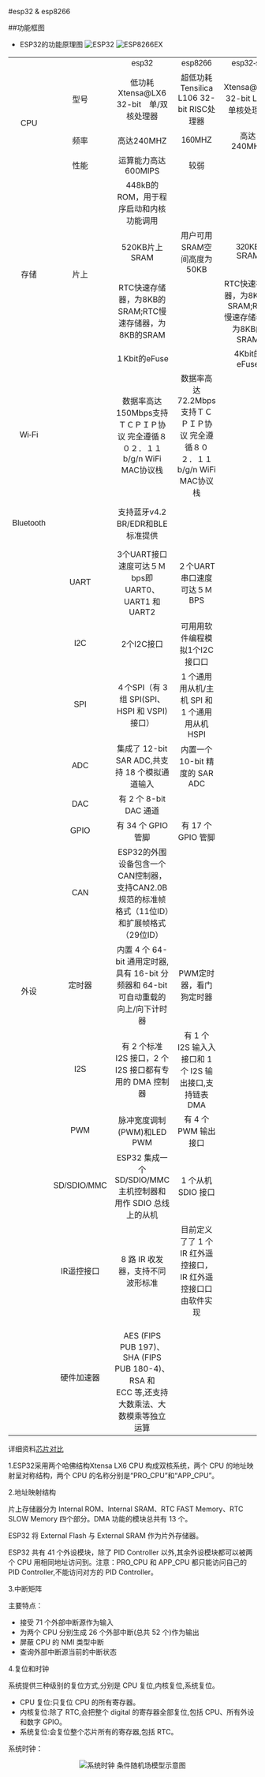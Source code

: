 #esp32  &  esp8266

##功能框图
* ESP32的功能原理图
![ESP32](https://img-blog.csdnimg.cn/20190920103832307.png?x-oss-process=image/watermark,type_ZmFuZ3poZW5naGVpdGk,shadow_10,text_aHR0cHM6Ly9ibG9nLmNzZG4ubmV0L3dlaXhpbl80MzY3NzkzNg==,size_16,color_FFFFFF,t_70#pic_center)
![ESP8266EX](https://img-blog.csdnimg.cn/20190920104052541.png?x-oss-process=image/watermark,type_ZmFuZ3poZW5naGVpdGk,shadow_10,text_aHR0cHM6Ly9ibG9nLmNzZG4ubmV0L3dlaXhpbl80MzY3NzkzNg==,size_16,color_FFFFFF,t_70#pic_center)

</head>

<body>
<table cellspacing="0" border="0">
	<colgroup span="2" width="85"></colgroup>
	<colgroup width="224"></colgroup>
	<colgroup width="267"></colgroup>
	<colgroup width="132"></colgroup>
	<tr>
		<td height="17" align="center" valign=middle><br></td>
		<td align="center" valign=middle><br></td>
		<td align="center" valign=middle><font face="Liberation Sans">esp32</font></td>
		<td align="center" valign=middle><font face="Liberation Sans">esp8266</font></td>
		<td align="center" valign=middle><font face="Liberation Sans">esp32-s2</font></td>
	</tr>
	<tr>
		<td rowspan=3 height="89" align="center" valign=middle><font face="Liberation Sans">CPU</font></td>
		<td align="center" valign=middle>型号</td>
		<td align="center" valign=middle>低功耗Xtensa@LX6 32-bit　单/双核处理器</td>
		<td align="center" valign=middle>超低功耗　Tensilica L106 32-bit RISC处理器</td>
		<td align="center" valign=middle>Xtensa@LX7 32-bit LX７单核处理器　</td>
	</tr>
	<tr>
		<td align="center" valign=middle>频率</td>
		<td align="center" valign=middle>高达240MHZ</td>
		<td align="center" valign=middle><font face="Liberation Sans">160MHZ</font></td>
		<td align="center" valign=middle>高达240MHZ</td>
	</tr>
	<tr>
		<td align="center" valign=middle>性能</td>
		<td align="center" valign=middle>运算能力高达600MIPS</td>
		<td align="center" valign=middle>较弱</td>
		<td align="center" valign=middle><br></td>
	</tr>
	<tr>
		<td rowspan=4 height="149" align="center" valign=middle>存储</td>
		<td rowspan=4 align="center" valign=middle>片上</td>
		<td align="center" valign=middle>448kB的ROM，用于程序启动和内核功能调用</td>
		<td align="center" valign=middle><br></td>
		<td align="center" valign=middle><br></td>
	</tr>
	<tr>
		<td align="center" valign=middle>520KB片上SRAM</td>
		<td align="center" valign=middle>用户可用SRAM空间高度为50KB</td>
		<td align="center" valign=middle><font face="Liberation Sans">320KB SRAM</font></td>
	</tr>
	<tr>
		<td align="center" valign=middle>RTC快速存储器，为8KB的SRAM;RTC慢速存储器，为8KB的SRAM</td>
		<td align="center" valign=middle><br></td>
		<td align="center" valign=middle>RTC快速存储器，为8KB的SRAM;RTC慢速存储器，为8KB的SRAM</td>
	</tr>
	<tr>
		<td align="center" valign=middle>１Kbit的eFuse</td>
		<td align="center" valign=middle><br></td>
		<td align="center" valign=middle>4Kbit的eFuse</td>
	</tr>
	<tr>
		<td height="65" align="center" valign=middle><font face="Liberation Sans">Wi-Fi</font></td>
		<td align="center" valign=middle><br></td>
		<td align="center" valign=middle>数据率高达150Mbps支持ＴＣＰＩＰ协议 完全遵循８０２．１１　b/g/n WiFi MAC协议栈</td>
		<td align="center" valign=middle>数据率高达72.2Mbps支持ＴＣＰＩＰ协议 完全遵循８０２．１１　b/g/n WiFi MAC协议栈</td>
		<td align="center" valign=middle><br></td>
	</tr>
	<tr>
		<td height="95" align="center" valign=middle><font face="Liberation Sans">Bluetooth</font></td>
		<td align="center" valign=middle><br></td>
		<td align="center" valign=middle>支持蓝牙v4.2 BR/EDR和BLE标准提供</td>
		<td align="center" valign=middle><br></td>
		<td align="center" valign=middle><br></td>
	</tr>
	<tr>
		<td rowspan=13 height="622" align="center" valign=middle>外设</td>
		<td align="center" valign=middle><font face="Liberation Sans">UART</font></td>
		<td align="center" valign=middle>3个UART接口速度可达５Ｍbps即 UART0、UART1 和 UART2</td>
		<td align="center" valign=middle>２个UART串口速度可达５ＭBPS</td>
		<td align="center" valign=middle><br></td>
	</tr>
	<tr>
		<td align="center" valign=middle><font face="Liberation Sans">I2C</font></td>
		<td align="center" valign=middle>2个I2C接口</td>
		<td align="center" valign=middle>可用用软件编程模拟1个I2C接口口</td>
		<td align="center" valign=middle><br></td>
	</tr>
	<tr>
		<td align="center" valign=middle><font face="Liberation Sans">SPI</font></td>
		<td align="center" valign=middle>４个SPI（有 3 组 SPI(SPI、HSPI 和 VSPI)接口）</td>
		<td align="center" valign=middle>1 个通用用从机/主机 SPI 和 1 个通用用从机 HSPI</td>
		<td align="center" valign=middle><br></td>
	</tr>
	<tr>
		<td align="center" valign=middle><font face="Liberation Sans">ADC</font></td>
		<td align="center" valign=middle>集成了 12-bit SAR ADC,共支持 18 个模拟通道输入</td>
		<td align="center" valign=middle>内置一个 10-bit 精度的 SAR ADC</td>
		<td align="center" valign=middle><br></td>
	</tr>
	<tr>
		<td align="center" valign=middle><font face="Liberation Sans">DAC</font></td>
		<td align="center" valign=middle>有 2 个 8-bit DAC 通道</td>
		<td align="center" valign=middle><br></td>
		<td align="center" valign=middle><br></td>
	</tr>
	<tr>
		<td align="center" valign=middle><font face="Liberation Sans">GPIO</font></td>
		<td align="center" valign=middle>有 34 个 GPIO 管脚</td>
		<td align="center" valign=middle>有 17 个 GPIO 管脚</td>
		<td align="center" valign=middle><br></td>
	</tr>
	<tr>
		<td align="center" valign=middle><font face="Liberation Sans">CAN</font></td>
		<td align="center" valign=middle>ESP32的外围设备包含一个CAN控制器，支持CAN2.0B规范的标准帧格式（11位ID）和扩展帧格式（29位ID）</td>
		<td align="center" valign=middle></td>
		<td align="center" valign=middle><br></td>
	</tr>
	<tr>
		<td align="center" valign=middle>定时器</td>
		<td align="center" valign=middle>内置 4 个 64-bit 通用定时器,具有 16-bit 分频器和 64-bit 可自动重载的向上/向下计时器</td>
		<td align="center" valign=middle>PWM定时器，看门狗定时器</td>
		<td align="center" valign=middle><br></td>
	</tr>
	<tr>
		<td align="center" valign=middle><font face="Liberation Sans">I2S</font></td>
		<td align="center" valign=middle>有 2 个标准 I2S 接口，2 个 I2S 接口都有专用的 DMA 控制器</td>
		<td align="center" valign=middle>有 1 个 I2S 输入入接口和 1 个 I2S 输出接口,支持链表 DMA</td>
		<td align="center" valign=middle><br></td>
	</tr>
	<tr>
		<td align="center" valign=middle><font face="Liberation Sans">PWM</font></td>
		<td align="center" valign=middle>脉冲宽度调制 (PWM)和LED PWM</td>
		<td align="center" valign=middle>有 4 个 PWM 输出接口</td>
		<td align="center" valign=middle><br></td>
	</tr>
	<tr>
		<td align="center" valign=middle><font face="Liberation Sans">SD/SDIO/MMC</font></td>
		<td align="center" valign=middle>ESP32 集成一个 SD/SDIO/MMC 主机控制器和用作 SDIO 总线上的从机</td>
		<td align="center" valign=middle>1 个从机 SDIO 接口</td>
		<td align="center" valign=middle><br></td>
	</tr>
	<tr>
		<td align="center" valign=middle>IR遥控接口</td>
		<td align="center" valign=middle>8 路 IR 收发器，支持不同波形标准</td>
		<td align="center" valign=middle>目前定义了了 1 个 IR 红外遥控接口，IR 红外遥控接口口由软件实现</td>
		<td align="center" valign=middle><br></td>
	</tr>
	<tr>
		<td align="center" valign=middle>硬件加速器</td>
		<td align="center" valign=middle><br>AES (FIPS PUB 197)、SHA (FIPS PUB 180-4)、RSA 和<br>ECC 等,还支持大数乘法、大数模乘等独立运算</td>
		<td align="center" valign=middle><br></td>
		<td align="center" valign=middle></td>
	</tr>
</table>
<!-- ************************************************************************** -->
</body>

</html>

详细资料[芯片对比](https://esphuifeng.github.io/2019/07/24/%E4%B9%90%E9%91%AB%E4%BA%A7%E5%93%81%E6%A0%91%E4%B8%8E%E8%8A%AF%E7%89%87%E5%AF%B9%E6%AF%94/)


1.ESP32采用两个哈佛结构Xtensa LX6 CPU 构成双核系统，两个 CPU 的地址映射呈对称结构，两个 CPU 的名称分别是“PRO_CPU”和“APP_CPU”。

2.地址映射结构

片上存储器分为 Internal ROM、Internal SRAM、RTC FAST Memory、RTC SLOW Memory 四个部分。DMA 功能的模块总共有 13 个。

ESP32 将 External Flash 与 External SRAM 作为片外存储器。

ESP32 共有 41 个外设模块，除了 PID Controller 以外,其余外设模块都可以被两个 CPU 用相同地址访问到。注意：PRO_CPU 和 APP_CPU 都只能访问自己的PID Controller,不能访问对方的 PID Controller。

3.中断矩阵

主要特点：

* 接受 71 个外部中断源作为输入
* 为两个 CPU 分别生成 26 个外部中断(总共 52 个)作为输出
* 屏蔽 CPU 的 NMI 类型中断
* 查询外部中断源当前的中断状态

4.复位和时钟

系统提供三种级别的复位方式,分别是 CPU 复位,内核复位,系统复位。 
* CPU 复位:只复位 CPU 的所有寄存器。 
* 内核复位:除了 RTC,会把整个 digital 的寄存器全部复位,包括 CPU、所有外设和数字 GPIO。
* 系统复位:会复位整个芯片所有的寄存器,包括 RTC。

系统时钟：

<div align="center">

![系统时钟](https://img-blog.csdnimg.cn/20191119114724617.png?x-oss-process=image/watermark,type_ZmFuZ3poZW5naGVpdGk,shadow_10,text_aHR0cHM6Ly9ibG9nLmNzZG4ubmV0L3dlaXhpbl80MzY3NzkzNg==,size_16,color_FFFFFF,t_70)
条件随机场模型示意图 </div>                     
